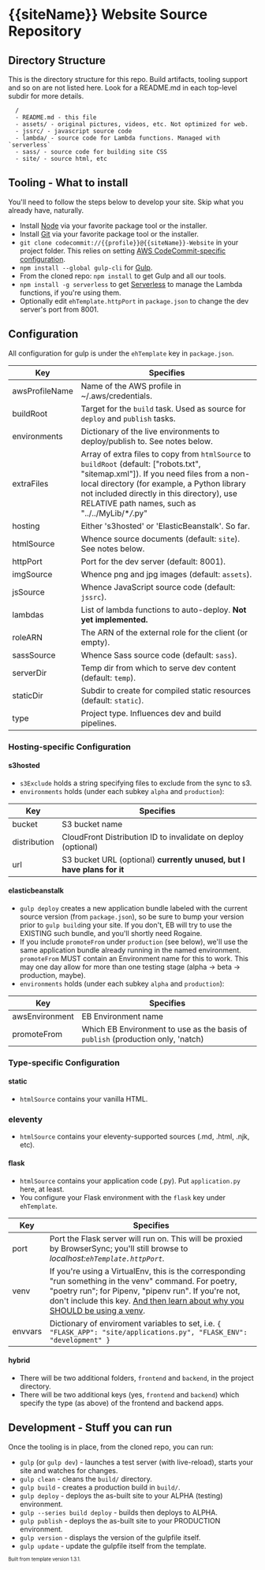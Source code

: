 # {{siteName}} Website Source Repository

## Directory Structure

This is the directory structure for this repo. Build artifacts, tooling support
and so on are not listed here. Look for a README.md in each top-level subdir for
more details.
```
  /
  - README.md - this file
  - assets/ - original pictures, videos, etc. Not optimized for web.
  - jssrc/ - javascript source code
  - lambda/ - source code for Lambda functions. Managed with `serverless`
  - sass/ - source code for building site CSS
  - site/ - source html, etc
```

## Tooling - What to install
You'll need to follow the steps below to develop your site. Skip what you
already have, naturally.
  * Install [Node](https://nodejs.org/en/download/) via your favorite package tool or the installer.
  * Install [Git](https://git-scm.com) via your favorite package tool or the installer.
  * `git clone codecommit://{{profile}}@{{siteName}}-Website` in your project folder. This relies on setting [AWS CodeCommit-specific configuration](https://docs.aws.amazon.com/codecommit/latest/userguide/cross-account.html).
  * `npm install --global gulp-cli` for [Gulp](https://gulpjs.com).
  * From the cloned repo: `npm install` to get Gulp and all our tools.
  * `npm install -g serverless` to get [Serverless](https://serverless.com) to manage the Lambda functions, if you're using them.
  * Optionally edit `ehTemplate.httpPort` in `package.json` to change the dev server's port from 8001.

## Configuration
All configuration for gulp is under the `ehTemplate` key in `package.json`.

Key | Specifies
--- | ---------
awsProfileName | Name of the AWS profile in ~/.aws/credentials.
buildRoot | Target for the `build` task. Used as source for `deploy` and `publish` tasks.
environments | Dictionary of the live environments to deploy/publish to. See notes below.
extraFiles | Array of extra files to copy from `htmlSource` to `buildRoot` (default: ["robots.txt", "sitemap.xml"]). If you need files from a non-local directory (for example, a Python library not included directly in this directory), use RELATIVE path names, such as "../../MyLib/\**/*.py"
hosting | Either 's3hosted' or 'ElasticBeanstalk'. So far.
htmlSource | Whence source documents (default: `site`). See notes below.
httpPort | Port for the dev server (default: 8001).
imgSource | Whence png and jpg images (default: `assets`).
jsSource | Whence JavaScript source code (default: `jssrc`).
lambdas | List of lambda functions to auto-deploy. **Not yet implemented.**
roleARN | The ARN of the external role for the client (or empty).
sassSource | Whence Sass source code (default: `sass`).
serverDir | Temp dir from which to serve dev content (default: `temp`).
staticDir | Subdir to create for compiled static resources (default: `static`).
type | Project type. Influences dev and build pipelines.

### Hosting-specific Configuration

#### s3hosted

* `s3Exclude` holds a string specifying files to exclude from the sync to s3.
* `environments` holds (under each subkey `alpha` and `production`):

Key | Specifies
--- | ---------
bucket | S3 bucket name
distribution | CloudFront Distribution ID to invalidate on deploy (optional)
url | S3 bucket URL (optional) **currently unused, but I have plans for it**

#### elasticbeanstalk

* `gulp deploy` creates a new application bundle labeled with the current source version (from `package.json`), so be sure to bump your version prior to `gulp build`ing your site. If you don't, EB will try to use the EXISTING such bundle, and you'll shortly need Rogaine.
* If you include `promoteFrom` under `production` (see below), we'll use the same application bundle already running in the named environment. `promoteFrom` MUST contain an Environment name for this to work. This may one day allow for more than one testing stage (alpha -> beta -> production, maybe).
* `environments` holds (under each subkey `alpha` and `production`):

Key | Specifies
--- | ---------
awsEnvironment | EB Environment name
promoteFrom | Which EB Environment to use as the basis of `publish` (production only, 'natch)


### Type-specific Configuration

#### static
* `htmlSource` contains your vanilla HTML.

### eleventy
* `htmlSource` contains your eleventy-supported sources (.md, .html, .njk, etc).

#### flask
* `htmlSource` contains your application code (.py). Put `application.py` here, at least.
* You configure your Flask environment with the `flask` key under `ehTemplate`.

Key | Specifies
--- | ---------
port | Port the Flask server will run on. This will be proxied by BrowserSync; you'll still browse to _localhost:`ehTemplate.httpPort`._
venv | If you're using a VirtualEnv, this is the corresponding "run something in the venv" command. For poetry, "poetry run"; for Pipenv, "pipenv run". If you're not, don't include this key. [And then learn about why you SHOULD be using a venv](https://realpython.com/python-virtual-environments-a-primer/#why-the-need-for-virtual-environments).
envvars | Dictionary of enviroment variables to set, i.e. `{ "FLASK_APP": "site/applications.py", "FLASK_ENV": "development" }`

#### hybrid
* There will be two additional folders, `frontend` and `backend`, in the project directory.
* There will be two additional keys (yes, `frontend` and `backend`) which specify the type (as above) of the frontend and backend apps.

## Development - Stuff you can run
Once the tooling is in place, from the cloned repo, you can run:
  * `gulp` (or `gulp dev`) - launches a test server (with live-reload), starts your site and watches for changes.
  * `gulp clean` - cleans the `build/` directory.
  * `gulp build` - creates a production build in `build/`.
  * `gulp deploy` - deploys the as-built site to your ALPHA (testing) environment.
  * `gulp --series build deploy` - builds then deploys to ALPHA.
  * `gulp publish` - deploys the as-built site to your PRODUCTION environment.
  * `gulp version` - displays the version of the gulpfile itself.
  * `gulp update` - update the gulpfile itself from the template.

<sub><sup>
Built from template version 1.3.1.
</sub></sup>
